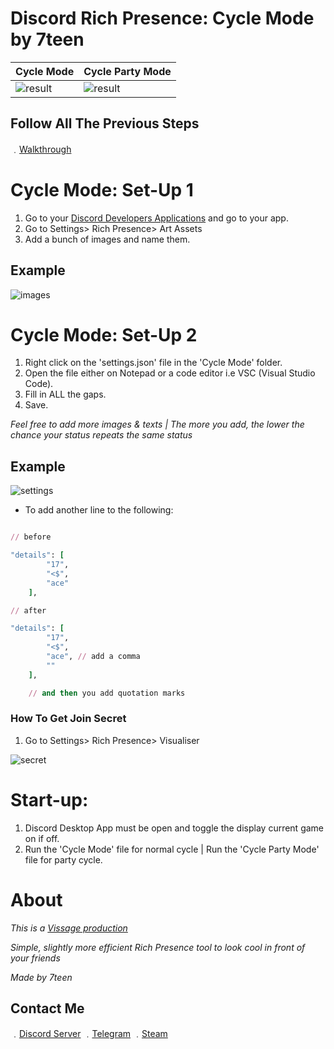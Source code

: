 # Discord Rich Presence: Cycle Mode by 7teen

| Cycle Mode  | Cycle Party Mode |
| ------------- | ------------- |
| ![result](https://media0.giphy.com/media/dlrFQaWNX513nkADYW/giphy.gif)  | ![result](https://media1.giphy.com/media/DIFcBaR6EQtgeEbQjv/giphy.gif)  |

## Follow All The Previous Steps

﹒[Walkthrough](https://github.com/17teen/Discord-Rich-Presence-Party-Mode#set-up-1)

# Cycle Mode: Set-Up 1

1. Go to your [Discord Developers Applications](https://discord.com/developers/applications) and go to your app.
5. Go to Settings> Rich Presence> Art Assets
3. Add a bunch of images and name them.

## Example

![images](https://cdn.discordapp.com/attachments/777194237179461652/780203022939717662/RPC_ASSETS.PNG)

# Cycle Mode: Set-Up 2

1. Right click on the 'settings.json' file in the 'Cycle Mode' folder.
2. Open the file either on Notepad or a code editor i.e VSC (Visual Studio Code).
3. Fill in ALL the gaps.
4. Save.

*Feel free to add more images & texts | The more you add, the lower the chance your status repeats the same status*

## Example

![settings](https://cdn.discordapp.com/attachments/777194237179461652/780203530748559370/unknown.png)

- To add another line to the following: 
```ruby

// before 

"details": [
        "17",
        "<$",
        "ace"
    ],

// after

"details": [
        "17",
        "<$",
        "ace", // add a comma
        ""
    ],

    // and then you add quotation marks

```

### How To Get Join Secret

1. Go to Settings> Rich Presence> Visualiser

![secret](https://media.discordapp.net/attachments/777194237179461652/780147826768347136/unknown.png)

# Start-up:

1. Discord Desktop App must be open and toggle the display current game on if off.
2. Run the 'Cycle Mode' file for normal cycle | Run the 'Cycle Party Mode' file for party cycle.

# About

*This is a [Vissage production](https://github.com/Vissage)*

*Simple, slightly more efficient Rich Presence tool to look cool in front of your friends*

*Made by 7teen*

## Contact Me

﹒[Discord Server](https://discord.gg/JH9h9uv)
﹒[Telegram](https://t.me/real7teen)
﹒[Steam](https://steamcommunity.com/id/seven777teen/)
